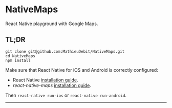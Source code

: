# NativeMaps

React Native playground with Google Maps.

## TL;DR

```
git clone git@github.com:MathieuDebit/NativeMaps.git
cd NativeMaps
npm install
```

Make sure that React Native for iOS and Android is correctly configured:
- React Native [installation guide](https://facebook.github.io/react-native/docs/getting-started.html).
- _react-native-maps_ [installation guide](https://github.com/airbnb/react-native-maps/blob/master/docs/installation.md#on-android).

Then `react-native run-ios` or `react-native run-android`.

---
